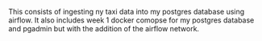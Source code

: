 This consists of ingesting ny taxi data into my postgres database using airflow. It also includes week 1 docker comopse for my postgres database and pgadmin but with the addition of the airflow network.

